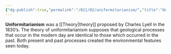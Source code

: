 ```yaml
---
{"dg-publish":true,"permalink":"/011/02/uniformitarianism/","title":"Uniformitarianism","tags":["BIOL422"]}
---
```


**Uniformitarianism** was a [[Theory\|theory]] proposed by Charles Lyell in the 1830’s. The theory of uniformitarianism supposes that geological processes that occur in the modern day are identical to those which occurred in the past. Both present and past processes created the environmental features seen today.